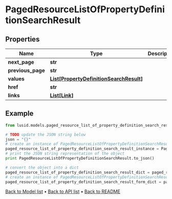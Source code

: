 # PagedResourceListOfPropertyDefinitionSearchResult


## Properties
Name | Type | Description | Notes
------------ | ------------- | ------------- | -------------
**next_page** | **str** |  | [optional] 
**previous_page** | **str** |  | [optional] 
**values** | [**List[PropertyDefinitionSearchResult]**](PropertyDefinitionSearchResult.md) |  | 
**href** | **str** |  | [optional] 
**links** | [**List[Link]**](Link.md) |  | [optional] 

## Example

```python
from lusid.models.paged_resource_list_of_property_definition_search_result import PagedResourceListOfPropertyDefinitionSearchResult

# TODO update the JSON string below
json = "{}"
# create an instance of PagedResourceListOfPropertyDefinitionSearchResult from a JSON string
paged_resource_list_of_property_definition_search_result_instance = PagedResourceListOfPropertyDefinitionSearchResult.from_json(json)
# print the JSON string representation of the object
print PagedResourceListOfPropertyDefinitionSearchResult.to_json()

# convert the object into a dict
paged_resource_list_of_property_definition_search_result_dict = paged_resource_list_of_property_definition_search_result_instance.to_dict()
# create an instance of PagedResourceListOfPropertyDefinitionSearchResult from a dict
paged_resource_list_of_property_definition_search_result_form_dict = paged_resource_list_of_property_definition_search_result.from_dict(paged_resource_list_of_property_definition_search_result_dict)
```
[Back to Model list](../README.md#documentation-for-models) &#8226; [Back to API list](../README.md#documentation-for-api-endpoints) &#8226; [Back to README](../README.md)


